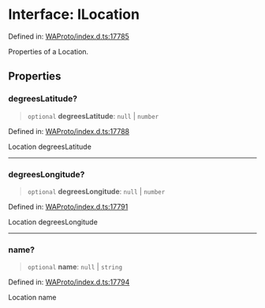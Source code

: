 # Interface: ILocation

Defined in: [WAProto/index.d.ts:17785](https://github.com/Fokusdotid/bail/blob/c004679536d41fcf32da31cecf70d3991dfa31b5/WAProto/index.d.ts#L17785)

Properties of a Location.

## Properties

### degreesLatitude?

> `optional` **degreesLatitude**: `null` \| `number`

Defined in: [WAProto/index.d.ts:17788](https://github.com/Fokusdotid/bail/blob/c004679536d41fcf32da31cecf70d3991dfa31b5/WAProto/index.d.ts#L17788)

Location degreesLatitude

***

### degreesLongitude?

> `optional` **degreesLongitude**: `null` \| `number`

Defined in: [WAProto/index.d.ts:17791](https://github.com/Fokusdotid/bail/blob/c004679536d41fcf32da31cecf70d3991dfa31b5/WAProto/index.d.ts#L17791)

Location degreesLongitude

***

### name?

> `optional` **name**: `null` \| `string`

Defined in: [WAProto/index.d.ts:17794](https://github.com/Fokusdotid/bail/blob/c004679536d41fcf32da31cecf70d3991dfa31b5/WAProto/index.d.ts#L17794)

Location name
